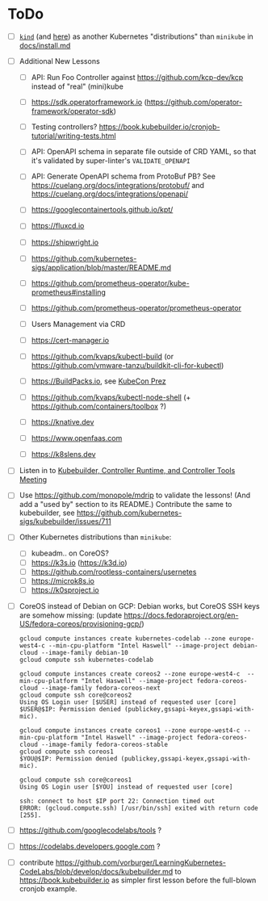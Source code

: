 # ToDo

- [ ] [`kind`](https://kind.sigs.k8s.io/docs/user/quick-start/) (and [here](https://book.kubebuilder.io/reference/kind.html)) as another Kubernetes "distributions" than `minikube` in [docs/install.md](docs/install.md)

- [ ] Additional New Lessons

  - [ ] API: Run Foo Controller against https://github.com/kcp-dev/kcp instead of "real" (mini)kube
  - [ ] https://sdk.operatorframework.io (https://github.com/operator-framework/operator-sdk)
  - [ ] Testing controllers? https://book.kubebuilder.io/cronjob-tutorial/writing-tests.html

  - [ ] API: OpenAPI schema in separate file outside of CRD YAML, so that it's validated by super-linter's `VALIDATE_OPENAPI`
  - [ ] API: Generate OpenAPI schema from ProtoBuf PB? See https://cuelang.org/docs/integrations/protobuf/ and https://cuelang.org/docs/integrations/openapi/

  - [ ] https://googlecontainertools.github.io/kpt/
  - [ ] https://fluxcd.io
  - [ ] https://shipwright.io

  - [ ] https://github.com/kubernetes-sigs/application/blob/master/README.md

  - [ ] https://github.com/prometheus-operator/kube-prometheus#installing
  - [ ] https://github.com/prometheus-operator/prometheus-operator

  - [ ] Users Management via CRD
  - [ ] https://cert-manager.io

  - [ ] https://github.com/kvaps/kubectl-build (or https://github.com/vmware-tanzu/buildkit-cli-for-kubectl)
  - [ ] https://BuildPacks.io, see [KubeCon Prez](https://static.sched.com/hosted_files/kccnceu2021/f3/IntroductionToCloudNativeBuildpacks_StephenLevineJesseBrown_v1.pdf)
  - [ ] https://github.com/kvaps/kubectl-node-shell (+ https://github.com/containers/toolbox ?)
  - [ ] https://knative.dev
  - [ ] https://www.openfaas.com
  - [ ] https://k8slens.dev

- [ ] Listen in to [Kubebuilder, Controller Runtime, and Controller Tools Meeting](https://docs.google.com/document/d/1Ih-2cgg1bUrLwLVTB9tADlPcVdgnuMNBGbUl4D-0TIk/)

- [ ] Use https://github.com/monopole/mdrip to validate the lessons! (And add a "used by" section to its README.)
  Contribute the same to kubebuilder, see https://github.com/kubernetes-sigs/kubebuilder/issues/711

- [ ] Other Kubernetes distributions than `minikube`:

  - [ ] kubeadm.. on CoreOS?
  - [ ] https://k3s.io (https://k3d.io)
  - [ ] https://github.com/rootless-containers/usernetes
  - [ ] https://microk8s.io
  - [ ] https://k0sproject.io

- [ ] CoreOS instead of Debian on GCP: Debian works, but CoreOS SSH keys are somehow missing:
  (update https://docs.fedoraproject.org/en-US/fedora-coreos/provisioning-gcp/)

      gcloud compute instances create kubernetes-codelab --zone europe-west4-c --min-cpu-platform "Intel Haswell" --image-project debian-cloud --image-family debian-10
      gcloud compute ssh kubernetes-codelab

      gcloud compute instances create coreos2 --zone europe-west4-c  --min-cpu-platform "Intel Haswell" --image-project fedora-coreos-cloud --image-family fedora-coreos-next
      gcloud compute ssh core@coreos2
      Using OS Login user [$USER] instead of requested user [core]
      $USER@$IP: Permission denied (publickey,gssapi-keyex,gssapi-with-mic).

      gcloud compute instances create coreos1 --zone europe-west4-c --min-cpu-platform "Intel Haswell" --image-project fedora-coreos-cloud --image-family fedora-coreos-stable
      gcloud compute ssh coreos1
      $YOU@$IP: Permission denied (publickey,gssapi-keyex,gssapi-with-mic).

      gcloud compute ssh core@coreos1
      Using OS Login user [$YOU] instead of requested user [core]

      ssh: connect to host $IP port 22: Connection timed out
      ERROR: (gcloud.compute.ssh) [/usr/bin/ssh] exited with return code [255].

- [ ] https://github.com/googlecodelabs/tools ?

- [ ] https://codelabs.developers.google.com ?

- [ ] contribute https://github.com/vorburger/LearningKubernetes-CodeLabs/blob/develop/docs/kubebuilder.md to https://book.kubebuilder.io as simpler first lesson before the full-blown cronjob example.
